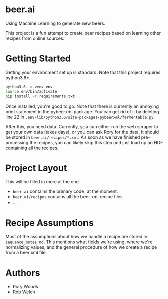 # beer.ai
Using Machine Learning to generate new beers.

This project is a fun attempt to create beer recipes based on learning other recipes from online sources.

# Getting Started

Getting your environment set up is standard. Note that this project requires python3.6+.

```bash
python3.6 -m venv env
source env/bin/activate
pip install -r requirements.txt
```

Once installed, you're good to go. Note that there is currently an annoying print statement in the pybeerxml package. You can get rid of it by deleting line 22 in `.env/lib/python3.6/site-packages/pybeerxml/fermentable.py`.

After this, you need data. Currently, you can either run the web scraper to get your own data (takes days), or you can ask Rory for the data. It should be stored in `beer.ai/recipes/*.xml`. As soon as we have finished pre-processing the recipes, you can likely skip this step and just load up an HDF containing all the recipes.

# Project Layout

This will be filled in more at the end.

* `beer.ai` contains the primary code, at the moment.
* `beer.ai/recipes` contains all the beer xml recipe files
* ...

# Recipe Assumptions

Most of the assumptions about how we handle a recipe are stored in `sequence_notes.md`. This mentions what fields we're using, where we're normalizing values, and the general procedure of how we create a recipe from a beer xml file.

# Authors

- Rory Woods
- Rob Welch